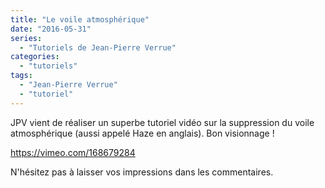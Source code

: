 ```yaml
---
title: "Le voile atmosphérique"
date: "2016-05-31"
series:
  - "Tutoriels de Jean-Pierre Verrue"
categories: 
  - "tutoriels"
tags: 
  - "Jean-Pierre Verrue"
  - "tutoriel"
---
```


JPV vient de réaliser un superbe tutoriel vidéo sur la suppression du voile atmosphérique (aussi appelé Haze en anglais). Bon visionnage !

https://vimeo.com/168679284

N'hésitez pas à laisser vos impressions dans les commentaires.
